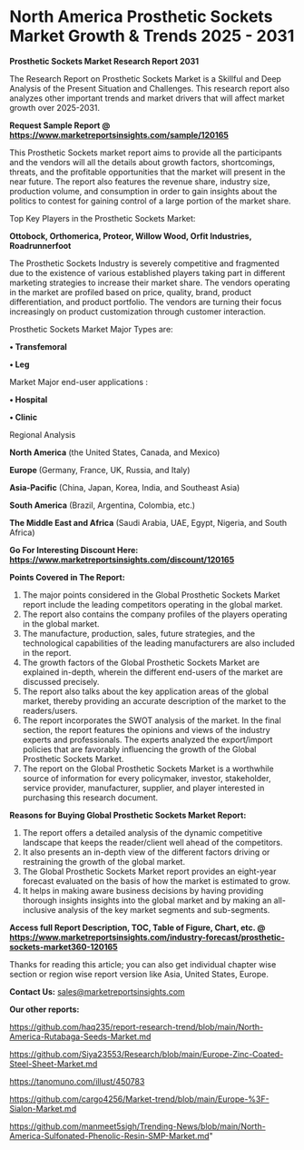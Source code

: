 # North America Prosthetic Sockets Market Growth & Trends 2025 - 2031

<strong>Prosthetic Sockets Market Research Report 2031</strong>

The Research Report on Prosthetic Sockets Market is a Skillful and Deep Analysis of the Present Situation and Challenges. This research report also analyzes other important trends and market drivers that will affect market growth over 2025-2031.

<strong>Request Sample Report @ <a href=https://www.marketreportsinsights.com/sample/120165>https://www.marketreportsinsights.com/sample/120165</a></strong>

This Prosthetic Sockets market report aims to provide all the participants and the vendors will all the details about growth factors, shortcomings, threats, and the profitable opportunities that the market will present in the near future. The report also features the revenue share, industry size, production volume, and consumption in order to gain insights about the politics to contest for gaining control of a large portion of the market share.

Top Key Players in the Prosthetic Sockets Market:

<strong>Ottobock, Orthomerica, Proteor, Willow Wood, Orfit Industries, Roadrunnerfoot</strong>

The Prosthetic Sockets Industry is severely competitive and fragmented due to the existence of various established players taking part in different marketing strategies to increase their market share. The vendors operating in the market are profiled based on price, quality, brand, product differentiation, and product portfolio. The vendors are turning their focus increasingly on product customization through customer interaction.

Prosthetic Sockets Market Major Types are:

<strong>• Transfemoral

• Leg</strong>

Market Major end-user applications :

<strong>• Hospital

• Clinic</strong>

Regional Analysis

</u><strong><b>North America</b></strong> (the United States, Canada, and Mexico)

<strong><b>Europe </b></strong>(Germany, France, UK, Russia, and Italy)

<strong><b>Asia-Pacific</b></strong> (China, Japan, Korea, India, and Southeast Asia)

<strong><b>South America</b></strong> (Brazil, Argentina, Colombia, etc.)

<strong><b>The Middle East and Africa</b></strong> (Saudi Arabia, UAE, Egypt, Nigeria, and South Africa)

<strong>Go For Interesting Discount Here: <a href=https://www.marketreportsinsights.com/discount/120165>https://www.marketreportsinsights.com/discount/120165</a></strong>

<strong>Points Covered in The Report:</strong>
<ol>
  <li>The major points considered in the Global Prosthetic Sockets Market report include the leading competitors operating in the global market.</li>
  <li>The report also contains the company profiles of the players operating in the global market.</li>
  <li>The manufacture, production, sales, future strategies, and the technological capabilities of the leading manufacturers are also included in the report.</li>
  <li>The growth factors of the Global Prosthetic Sockets Market are explained in-depth, wherein the different end-users of the market are discussed precisely.</li>
  <li>The report also talks about the key application areas of the global market, thereby providing an accurate description of the market to the readers/users.</li>
  <li>The report incorporates the SWOT analysis of the market. In the final section, the report features the opinions and views of the industry experts and professionals. The experts analyzed the export/import policies that are favorably influencing the growth of the Global Prosthetic Sockets Market.</li>
  <li>The report on the Global Prosthetic Sockets Market is a worthwhile source of information for every policymaker, investor, stakeholder, service provider, manufacturer, supplier, and player interested in purchasing this research document.</li>
</ol>
<strong>Reasons for Buying Global Prosthetic Sockets Market Report:</strong>

<ol>
  <li>The report offers a detailed analysis of the dynamic competitive landscape that keeps the reader/client well ahead of the competitors.</li>
  <li>It also presents an in-depth view of the different factors driving or restraining the growth of the global market.</li>
  <li>The Global Prosthetic Sockets Market report provides an eight-year forecast evaluated on the basis of how the market is estimated to grow.</li>
  <li>It helps in making aware business decisions by having providing thorough insights insights into the global market and by making an all-inclusive analysis of the key market segments and sub-segments.</li>
</ol>
<strong>Access full Report Description, TOC, Table of Figure, Chart, etc. @ <a href=https://www.marketreportsinsights.com/industry-forecast/prosthetic-sockets-market360-120165>https://www.marketreportsinsights.com/industry-forecast/prosthetic-sockets-market360-120165</a></strong>


Thanks for reading this article; you can also get individual chapter wise section or region wise report version like Asia, United States, Europe.

<strong>Contact Us:</strong>
sales@marketreportsinsights.com

<strong>Our other reports:</strong>

<a href=https://github.com/haq235/report-research-trend/blob/main/North-America-Rutabaga-Seeds-Market.md>https://github.com/haq235/report-research-trend/blob/main/North-America-Rutabaga-Seeds-Market.md</a>

<a href=https://github.com/Siya23553/Research/blob/main/Europe-Zinc-Coated-Steel-Sheet-Market.md>https://github.com/Siya23553/Research/blob/main/Europe-Zinc-Coated-Steel-Sheet-Market.md</a>

<a href=https://tanomuno.com/illust/450783>https://tanomuno.com/illust/450783</a>

<a href=https://github.com/cargo4256/Market-trend/blob/main/Europe-%3F-Sialon-Market.md>https://github.com/cargo4256/Market-trend/blob/main/Europe-%3F-Sialon-Market.md</a>

<a href=https://github.com/manmeet5sigh/Trending-News/blob/main/North-America-Sulfonated-Phenolic-Resin-SMP-Market.md>https://github.com/manmeet5sigh/Trending-News/blob/main/North-America-Sulfonated-Phenolic-Resin-SMP-Market.md</a>"
